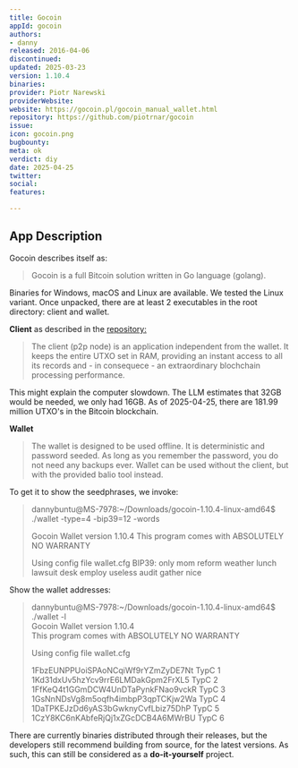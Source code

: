 ```yaml
---
title: Gocoin
appId: gocoin
authors:
- danny
released: 2016-04-06
discontinued: 
updated: 2025-03-23
version: 1.10.4
binaries: 
provider: Piotr Narewski
providerWebsite: 
website: https://gocoin.pl/gocoin_manual_wallet.html
repository: https://github.com/piotrnar/gocoin
issue: 
icon: gocoin.png
bugbounty: 
meta: ok
verdict: diy
date: 2025-04-25
twitter: 
social: 
features: 

---
```


## App Description 

Gocoin describes itself as: 

> Gocoin is a full Bitcoin solution written in Go language (golang).

Binaries for Windows, macOS and Linux are available. We tested the Linux variant. Once unpacked, there are at least 2 executables in the root directory: client and wallet. 

**Client** as described in the [repository:](https://github.com/piotrnar/gocoin#about-gocoin)

> The client (p2p node) is an application independent from the wallet. It keeps the entire UTXO set in RAM, providing an instant access to all its records and - in consequece - an extraordinary blochchain processing performance.

This might explain the computer slowdown. The LLM estimates that 32GB would be needed, we only had 16GB. As of 2025-04-25, there are 181.99 million UTXO's in the Bitcoin blockchain. 

**Wallet** 

> The wallet is designed to be used offline. It is deterministic and password seeded. As long as you remember the password, you do not need any backups ever. Wallet can be used without the client, but with the provided balio tool instead.

To get it to show the seedphrases, we invoke:

> dannybuntu@MS-7978:~/Downloads/gocoin-1.10.4-linux-amd64$ ./wallet -type=4 -bip39=12 -words
>
> Gocoin Wallet version 1.10.4
> This program comes with ABSOLUTELY NO WARRANTY
>
> Using config file wallet.cfg
> BIP39: only mom reform weather lunch lawsuit desk employ useless audit gather nice

Show the wallet addresses:

> dannybuntu@MS-7978:~/Downloads/gocoin-1.10.4-linux-amd64$ ./wallet -l\
> Gocoin Wallet version 1.10.4\
> This program comes with ABSOLUTELY NO WARRANTY
> 
> Using config file wallet.cfg
>
> 1FbzEUNPPUoiSPAoNCqiWf9rYZmZyDE7Nt TypC 1\
> 1Kd31dxUv5hzYcv9rrE6LMDakGpm2FrXL5 TypC 2\
> 1FfKeQ4t1GGmDCW4UnDTaPynkFNao9vckR TypC 3\
> 1GsNnNDsVg8m5oqfh4imbpP3qpTCKjw2Wa TypC 4\
> 1DaTPKEJzDd6yAS3bGwknyCvfLbiz75DhP TypC 5\
> 1CzY8KC6nKAbfeRjQj1xZGcDCB4A6MWrBU TypC 6

There are currently binaries distributed through their releases, but the developers still recommend building from source, for the latest versions. As such, this can still be considered as a **do-it-yourself** project. 